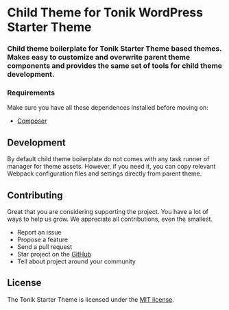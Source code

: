 # Child Theme for Tonik WordPress Starter Theme

### Child theme boilerplate for Tonik Starter Theme based themes. Makes easy to customize and overwrite parent theme components and provides the same set of tools for child theme development.

### Requirements

Make sure you have all these dependences installed before moving on:

- [Composer](https://getcomposer.org)

## Development

By default child theme boilerplate do not comes with any task runner of manager for theme assets. However, if you need it, you can copy relevant Webpack configuration files and settings directly from parent theme.

## Contributing

Great that you are considering supporting the project. You have a lot of ways to help us grow. We appreciate all contributions, even the smallest.

- Report an issue
- Propose a feature
- Send a pull request
- Star project on the [GitHub](https://github.com/tonik/child-theme)
- Tell about project around your community

## License

The Tonik Starter Theme is licensed under the [MIT license](http://opensource.org/licenses/MIT).
